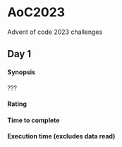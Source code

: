 # AoC2023
Advent of code 2023 challenges 

## Day 1
#### Synopsis
???
#### Rating
#### Time to complete
#### Execution time (excludes data read)
